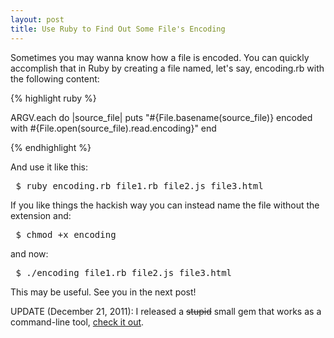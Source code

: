 ```yaml
---
layout: post
title: Use Ruby to Find Out Some File's Encoding
---
```


<span class="drops">S</span>ometimes you may wanna know how a file is encoded. You can quickly accomplish that in Ruby by creating a file named, let's say, <span class="small_code">encoding.rb</span> with the following content:

{% highlight ruby %}

ARGV.each do |source_file|
  puts "#{File.basename(source_file)} encoded with #{File.open(source_file).read.encoding}"
end

{% endhighlight %}

And use it like this:

<pre class="terminal"> $ ruby encoding.rb file1.rb file2.js file3.html </pre>

If you like things the hackish way you can instead name the file without the extension and:

<pre class="terminal"> $ chmod +x encoding </pre>

and now:

<pre class="terminal"> $ ./encoding file1.rb file2.js file3.html </pre>

This may be useful. See you in the next post!

UPDATE (December 21, 2011): I released a <s>stupid</s> small gem that works as a command-line tool, [check it out].

[check it out]:https://rubygems.org/gems/encodingof